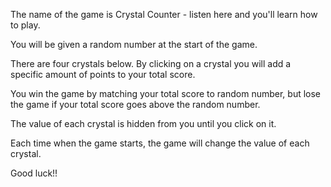 The name of the game is Crystal Counter - listen here and you'll learn how to play.

You will be given a random number at the start of the game.

There are four crystals below. By clicking on a crystal you will add a specific amount of points to your total score.

You win the game by matching your total score to random number, but lose the game if your total score goes above the random number.

The value of each crystal is hidden from you until you click on it.

Each time when the game starts, the game will change the value of each crystal.</p>

Good luck!!

